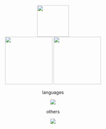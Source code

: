<div align="center">
  <img height="100em" src=https://media1.tenor.com/images/2eada1bbeb4ed4182079cf00070324a2/tenor.gif?itemid=13903117">
</div>
<div align="center">
  <img height="150em" src="https://github-readme-stats.vercel.app/api/top-langs/?username=tharaguc&layout=compact&theme=onedark">
  <img height="150em" src="https://badge42.vercel.app/api/v2/cl38fm3st003009l95xe7r6ua/stats?cursusId=21&coalitionId=undefined">
</div>

<div align="center">
<p>languages</p>
<img src="https://skillicons.dev/icons?i=c,cpp,bash,python,go,js,solidity" />
<p>others</p>
<img src="https://skillicons.dev/icons?i=cmake,nodejs,react,linux,git,flutter,firebase,html,css,mysql,vim" />
</div>
